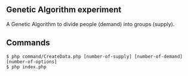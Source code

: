 ## Genetic Algorithm experiment
A Genetic Algorithm to
divide people (demand) into groups (supply).

## Commands
```
$ php command/CreateData.php [number-of-supply] [number-of-demand] [number-of-options]
$ php index.php
```